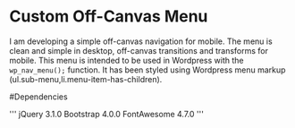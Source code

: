 # Custom Off-Canvas Menu


I am developing a simple off-canvas navigation for mobile. The menu is clean and simple in desktop, off-canvas transitions and transforms for mobile. This menu is intended to be used in Wordpress with the `wp_nav_menu();` function. It has been styled using Wordpress menu markup (ul.sub-menu,li.menu-item-has-children).

#Dependencies

'''
jQuery 3.1.0
Bootstrap 4.0.0
FontAwesome 4.7.0
'''
